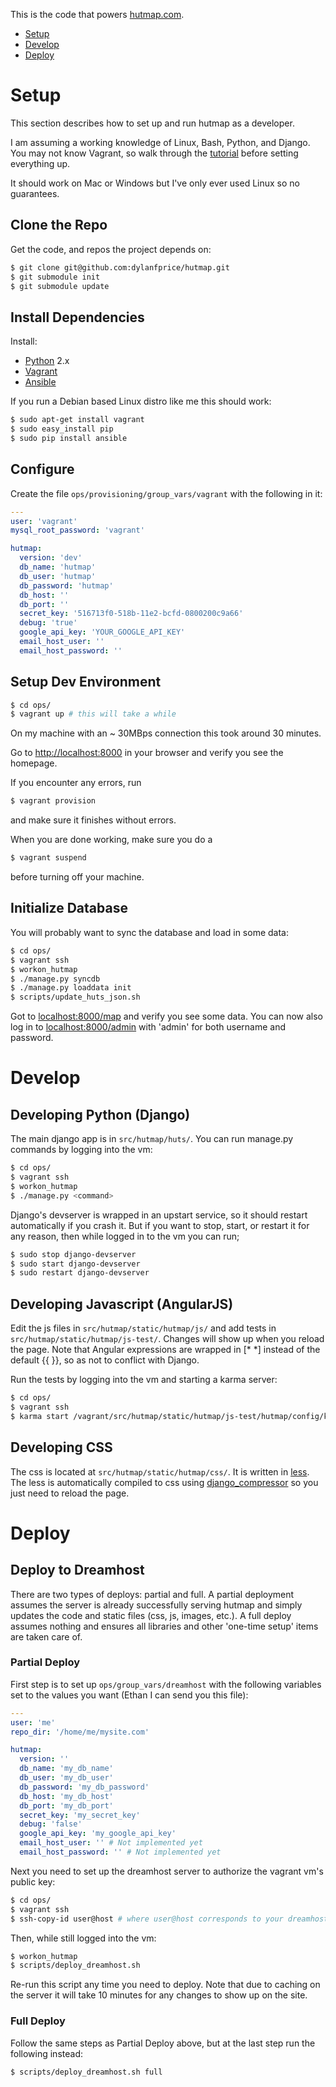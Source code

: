 This is the code that powers [hutmap.com](http://www.hutmap.com).

- [Setup](#setup)
- [Develop](#develop)
- [Deploy](#deploy)

# Setup #

This section describes how to set up and run hutmap as a developer.

I am assuming a working knowledge of Linux, Bash, Python, and Django. You may
not know Vagrant, so walk through the
[tutorial](http://docs.vagrantup.com/v2/getting-started/) before setting
everything up.

It should work on Mac or Windows but I've only ever used Linux so no guarantees.

## Clone the Repo ##

Get the code, and repos the project depends on:

```bash
$ git clone git@github.com:dylanfprice/hutmap.git
$ git submodule init
$ git submodule update
```

## Install Dependencies ##

Install:
- [Python](http://www.python.org) 2.x
- [Vagrant](http://docs.vagrantup.com/v2/installation/)
- [Ansible](http://www.ansibleworks.com/docs/gettingstarted.html)

If you run a Debian based Linux distro like me this should work:
```bash
$ sudo apt-get install vagrant
$ sudo easy_install pip
$ sudo pip install ansible
```

## Configure ##

Create the file `ops/provisioning/group_vars/vagrant` with the following in it:
```yaml
---
user: 'vagrant'
mysql_root_password: 'vagrant'

hutmap:
  version: 'dev'
  db_name: 'hutmap' 
  db_user: 'hutmap'
  db_password: 'hutmap'
  db_host: ''
  db_port: ''
  secret_key: '516713f0-518b-11e2-bcfd-0800200c9a66'
  debug: 'true'
  google_api_key: 'YOUR_GOOGLE_API_KEY'
  email_host_user: ''
  email_host_password: ''
```
  
## Setup Dev Environment ##

```bash
$ cd ops/
$ vagrant up # this will take a while
```
On my machine with an ~ 30MBps connection this took around 30 minutes.

Go to <http://localhost:8000> in your browser and verify you see the homepage.

If you encounter any errors, run
```bash
$ vagrant provision
```
and make sure it finishes without errors.

When you are done working, make sure you do a 
```bash
$ vagrant suspend
```
before turning off your machine.

## Initialize Database ##

You will probably want to sync the database and load in some data:
```bash
$ cd ops/
$ vagrant ssh
$ workon_hutmap
$ ./manage.py syncdb
$ ./manage.py loaddata init
$ scripts/update_huts_json.sh
```
Got to <localhost:8000/map> and verify you see some data.
You can now also log in to <localhost:8000/admin> with 'admin' for both username and password.

# Develop #

## Developing Python (Django) ##

The main django app is in `src/hutmap/huts/`. You can run manage.py commands by logging into the vm:
```bash
$ cd ops/
$ vagrant ssh
$ workon_hutmap
$ ./manage.py <command>
```

Django's devserver is wrapped in an upstart service, so it should restart
automatically if you crash it. But if you want to stop, start, or restart it
for any reason, then while logged in to the vm you can run; 
```bash
$ sudo stop django-devserver
$ sudo start django-devserver
$ sudo restart django-devserver
```

## Developing Javascript (AngularJS) ##

Edit the js files in `src/hutmap/static/hutmap/js/` and add tests in
`src/hutmap/static/hutmap/js-test/`. Changes will show up when you reload the
page. Note that Angular expressions are wrapped in [* *] instead of the default
{{ }}, so as not to conflict with Django.

Run the tests by logging into the vm and starting a karma server:
```bash
$ cd ops/
$ vagrant ssh
$ karma start /vagrant/src/hutmap/static/hutmap/js-test/hutmap/config/karma.conf.js
```

## Developing CSS ##

The css is located at `src/hutmap/static/hutmap/css/`. It is written in
[less](http://lesscss.org/). The less is automatically compiled to css using
[django_compressor](http://django-compressor.readthedocs.org/en/latest/) so you
just need to reload the page.


# Deploy #

## Deploy to Dreamhost ##
There are two types of deploys: partial and full. A partial deployment assumes
the server is already successfully serving hutmap and simply updates the code
and static files (css, js, images, etc.). A full deploy assumes nothing and
ensures all libraries and other 'one-time setup' items are taken care of.

### Partial Deploy ###

First step is to set up `ops/group_vars/dreamhost` with the following variables
set to the values you want (Ethan I can send you this file):

```yaml
---
user: 'me'
repo_dir: '/home/me/mysite.com'

hutmap:
  version: ''
  db_name: 'my_db_name' 
  db_user: 'my_db_user'
  db_password: 'my_db_password'
  db_host: 'my_db_host'
  db_port: 'my_db_port'
  secret_key: 'my_secret_key'
  debug: 'false'
  google_api_key: 'my_google_api_key'
  email_host_user: '' # Not implemented yet
  email_host_password: '' # Not implemented yet
```

Next you need to set up the dreamhost server to authorize the vagrant vm's public key:

```bash
$ cd ops/
$ vagrant ssh
$ ssh-copy-id user@host # where user@host corresponds to your dreamhost account
```

Then, while still logged into the vm:
```bash
$ workon_hutmap
$ scripts/deploy_dreamhost.sh
```

Re-run this script any time you need to deploy. Note that due to caching on the
server it will take 10 minutes for any changes to show up on the site.

### Full Deploy ###
Follow the same steps as Partial Deploy above, but at the last step run the following instead:
```bash
$ scripts/deploy_dreamhost.sh full
```

